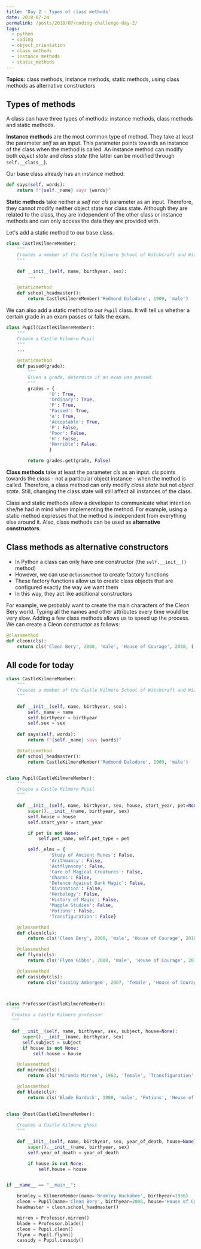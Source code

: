 ```yaml
---
title: 'Day 2 - Types of class methods'
date: 2018-07-24
permalink: /posts/2018/07/coding-challenge-day-2/
tags:
  - python
  - coding
  - object_orientation
  - class_methods
  - instance_methods
  - static_methods
---
```


**Topics:** class methods, instance methods, static methods, using class methods as alternative constructors

## Types of methods
A class can have three types of methods: instance methods, class methods and static methods.
   
**Instance methods** are the most common type of method. They take at least the parameter *self* as an input. This parameter points towards an instance of the class when the method is called. An instance method can modify both *object state* and *class state* (the latter can be modified through ```self.__class__```).

Our base class already has an instance method:

```python
def says(self, words):
    return f"{self._name} says {words}"
```
   
**Static methods** take neither a *self* nor *cls* parameter as an input. Therefore, they cannot modify neither object state nor class state. Although they are related to the class, they are independent of the other class or instance methods and can only access the data they are provided with.   
      
Let's add a static method to our base class.   

```python
class CastleKilmereMember:
    """
    Creates a member of the Castle Kilmere School of Witchcraft and Wizardry
    """

    def __init__(self, name, birthyear, sex):
        ...

    @staticmethod
    def school_headmaster():
        return CastleKilmereMember('Redmond Dalodore', 1909, 'male')

```

We can also add a static method to our ```Pupil``` class. It will tell us whether a certain grade in an exam passes or fails the exam.

```python
class Pupil(CastleKilmereMember):
    """
    Create a Castle Kilmere Pupil
    """
    ...

    @staticmethod
    def passed(grade):
        """
        Given a grade, determine if an exam was passed.
        """
        grades = {
                'O': True,
                'Ordinary': True,
                'P': True,
                'Passed': True,
                'A': True,
                'Acceptable': True,
                'P': False,
                'Poor': False,
                'H': False,
                'Horrible': False,
                }

        return grades.get(grade, False)
```
   
**Class methods** take at least the parameter *cls* as an input. *cls* points towards the *class* - not a particular object instance - when the method is called. Therefore, a class method can only modify *class state* but not *object state*. Still, changing the class state will still affect all instances of the class.    
   
Class and static methods allow a developer to communicate what intention she/he had in mind when implementing the method. For example, using a static method expresses that the method is independent from everything else around it. Also, class methods can be used as **alternative constructors**.   
   
## Class methods as alternative constructors   
   
- In Python a class can only have one constructor (the ```self.__init__()``` method)
- However, we can use ```@classmethod``` to create factory functions
- These factory functions allow us to create class objects that are configured exactly the way we want them
- In this way, they act like additional constructors
   
For example, we probably want to create the main characters of the Cleon Bery world. Typing all the names and other attributes every time would be very slow. Adding a few class methods allows us to speed up the process. We can create a Cleon constructor as follows:
   
```python
@classmethod
def cleon(cls):
    return cls('Cleon Bery', 2008, 'male', 'House of Courage', 2018, ('Cotton', 'owl'))
```

## All code for today
```python
class CastleKilmereMember:
    """
    Creates a member of the Castle Kilmere School of Witchcraft and Wizardry
    """

    def __init__(self, name, birthyear, sex):
        self._name = name
        self.birthyear = birthyear
        self.sex = sex
        
    def says(self, words):
        return f"{self._name} says {words}"

    @staticmethod
    def school_headmaster():
        return CastleKilmereMember('Redmond Dalodore', 1909, 'male')


class Pupil(CastleKilmereMember):
    """
    Create a Castle Kilmere Pupil
    """

    def __init__(self, name, birthyear, sex, house, start_year, pet=None):
        super().__init__(name, birthyear, sex)
        self.house = house
        self.start_year = start_year

        if pet is not None:
            self.pet_name, self.pet_type = pet

        self._elms = {
                'Study of Ancient Runes': False,
                'Arithmancy': False,
                'Astflynnomy': False,
                'Care of Magical Creatures': False,
                'Charms': False,
                'Defence Against Dark Magic': False,
                'Divination': False,
                'Herbology': False,
                'History of Magic': False,
                'Muggle Studies': False,
                'Potions': False,
                'Transfiguration': False}

    @classmethod
    def cleon(cls):
        return cls('Cleon Bery', 2008, 'male', 'House of Courage', 2018, ('Cotton', 'owl'))

    @classmethod
    def flynn(cls):
        return cls('Flynn Gibbs', 2008, 'male', 'House of Courage', 2018, ('Twiggles', 'owl'))

    @classmethod
    def cassidy(cls):
        return cls('Cassidy Ambergem', 2007, 'female', 'House of Courage', 2018, ('Ramses', 'cat'))



class Professor(CastleKilmereMember):
  """
  Creates a Castle Kilmere professor
  """

  def __init__(self, name, birthyear, sex, subject, house=None):
      super().__init__(name, birthyear, sex)
      self.subject = subject
      if house is not None:
          self.house = house

    @classmethod
    def mirren(cls):
        return cls('Miranda Mirren', 1963, 'female', 'Transfiguration', 'House of Courage')

    @classmethod
    def blade(cls):
        return cls('Blade Bardock', 1988, 'male', 'Potions', 'House of Ambition')

    
class Ghost(CastleKilmereMember):
    """
    Creates a Castle Kilmere ghost
    """

    def __init__(self, name, birthyear, sex, year_of_death, house=None):
        super().__init__(name, birthyear, sex)
        self.year_of_death = year_of_death

        if house is not None:
            self.house = house


if __name__ == "__main__":

    bromley = KilmereMember(name='Bromley Huckabee', birthyear=1956)
    cleon = Pupil(name='Cleon Bery', birthyear=2008, house='House of Courage', start_year=2018)
    headmaster = cleon.school_headmaster()

    mirren = Professor.mirren()
    blade = Professor.blade()
    cleon = Pupil.cleon()
    flynn = Pupil.flynn()
    cassidy = Pupil.cassidy()


```



<!-- Today, I digged a little deeper into the ```@property``` decorator, how it is related to the ```property()``` function and how its getter and setter methods work. These two links ([link1](https://www.programiz.com/python-programming/property), [link2](https://stackoverflow.com/questions/17330160/how-does-the-property-decorator-work)) were really helpful. Of course, there is also the [official Python docs](https://docs.python.org/3.7/howto/descriptor.html) on the ```property()``` function. -->

<!-- In the Python Tricks book I already learned about the functioning of decorators. I also knew that ```@property``` is a way of creating a read-only property. However, I was curious about its relation to ```property()``` and the setter and getter methods. The most important things I learned: -->

<!-- Creating a read-only property with ```@property``` is just a different way of using the ```property()``` function. So when considering our Cleon Bery classes, using -->

<!-- ``` -->
<!-- @property -->
<!-- def name(self): -->
<!--     return self._name -->
<!-- ``` -->

<!-- Is equivalent to -->
<!-- ``` -->
<!-- def name(self): -->
<!--     return self._name -->

<!-- name = property(name) -->
<!-- ``` -->

<!-- The full signature of the ```property()``` function is ```property(fget=None, fset=None, fdel=None, doc=None) -> property attribute```. ```fget``` is a function for getting the value of the attribute, ```fset``` is a function for setting the value of the attribute and ```fdel``` is a function for deleting the attribute. All these arguments are *optional*. So we can create a property object like we did above. But we can add extra "power" to it by specifying a setter, getter and/or deleter -->
<!-- method. For example, we could use the setter method to implement certain constraints on the property value. Let's say we add an attribute about the ELM's (Elementare Level of Magic's) to our Pupil class: -->

<!-- ``` -->
<!-- class Pupil(CastleKilmereMember): -->

<!--     def __init__(self, name:str, birthyear:int, house:str, start_year:int): -->
<!--         ... -->
<!--         self._elms = {'Study of Ancient Runes': False, 'Arithmancy': False, 'Astflynnomy': False, 'Care of Magical Creatures': False, 'Charms': False, 'Defence Against Dark Magic': False, 'Divination': False, 'Herbology': False, 'History of Magic': False, 'Muggle Studies': False, 'Potions': False, 'Transfiguration': False} -->

<!--     @property -->
<!--     def elms(self): -->
<!--         return self._elms -->
<!-- ``` -->

<!-- Now, if we want to update the ELM's of a student passed, we have to make sure that she/he actually passed the exam. Otherwise, the ELM can't be awarded. Let's implement that using a setter method. -->

<!-- ``` -->
<!--     @elms.setter -->
<!--     def elms(self, subject_and_grade): -->

<!--         try: -->
<!--             subject, grade = subject_and_grade -->
<!--         except ValueError: -->
<!--             raise ValueError("Pass and interable with two items: subject and grade") -->

<!--         passed = self.passed(grade) -->

<!--         if not passed: -->
<!--             raise ValueError('The exam was not passed so no ELM was awarded!') -->

<!--         self._elms[subject] = True -->

<!--     @staticmethod -->
<!--     def passed(grade): -->
<!--         grades = {'O': True, 'P': True, 'A':True, 'P': False, 'D': False, 'T': False} -->
<!--         return grades[grade] -->
<!-- ``` -->

<!-- In the next days and weeks I want to keep working on these concepts. My current TO DO list looks as follows: -->
<!-- - Add ```__str__``` and ```_repr__``` methods -->
<!-- - Add class methods -->
<!-- - Add getter and deleter methods for properties -->
<!-- - Incorporate Python's abc module -->
<!-- - Create Exception hierarchy and own exception classes -->

<!-- Let's wrap up what I worked on today: -->
<!-- - Digged deeper into ```@property``` and ```property()``` -->
<!-- - Added ```dict.get()``` method which returns default value if key does not exist -->
<!-- - Used another static method -->
